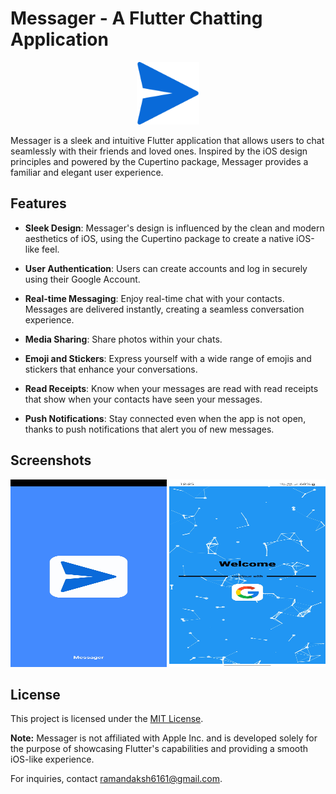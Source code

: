 # Messager - A Flutter Chatting Application

<p align="center">
  <img src="images/icon.png" alt="Messager Logo" width="100" height="100">
</p>

Messager is a sleek and intuitive Flutter application that allows users to chat seamlessly with their friends and loved ones. Inspired by the iOS design principles and powered by the Cupertino package, Messager provides a familiar and elegant user experience.

## Features

- **Sleek Design**: Messager's design is influenced by the clean and modern aesthetics of iOS, using the Cupertino package to create a native iOS-like feel.

- **User Authentication**: Users can create accounts and log in securely using their Google Account.

- **Real-time Messaging**: Enjoy real-time chat with your contacts. Messages are delivered instantly, creating a seamless conversation experience.

- **Media Sharing**: Share photos within your chats.

- **Emoji and Stickers**: Express yourself with a wide range of emojis and stickers that enhance your conversations.

- **Read Receipts**: Know when your messages are read with read receipts that show when your contacts have seen your messages.

- **Push Notifications**: Stay connected even when the app is not open, thanks to push notifications that alert you of new messages.


## Screenshots

<p align="center">
  <img src="images/Screenshot_1.jpg" alt="Screenshot 1" width="250" height="300">
  <img src="images/Screenshot_2.jpg" alt="Screenshot 2" width="250" height="300">
</p>

## License

This project is licensed under the [MIT License](LICENSE).

**Note:** Messager is not affiliated with Apple Inc. and is developed solely for the purpose of showcasing Flutter's capabilities and providing a smooth iOS-like experience.

For inquiries, contact [ramandaksh6161@gmail.com](mailto:ramandaksh6161@gmail.com).
